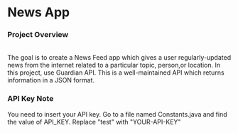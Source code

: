 <h1> News App </h1>
<h3> Project Overview </h3>
<br>The goal is to create a News Feed app which gives a user regularly-updated news from the internet related to a particular topic, person,or location. In this project, use        Guardian API. This is a well-maintained API which returns information in a JSON format.
<h3> API Key Note </h3>
You need to insert your API key. Go to a file named Constants.java and find the value of API_KEY. Replace "test" with "YOUR-API-KEY"
